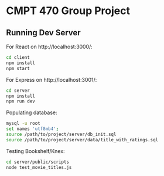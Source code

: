 # CMPT 470 Group Project

## Running Dev Server

For React on http://localhost:3000/:

```bash
cd client
npm install
npm start
```

For Express on http://localhost:3001/:

```bash
cd server
npm install
npm run dev
```

Populating database:

```bash
mysql -u root
set names 'utf8mb4';
source /path/to/project/server/db_init.sql
source /path/to/project/server/data/title_with_ratings.sql
```

Testing Bookshelf/Knex:

```bash
cd server/public/scripts
node test_movie_titles.js
```
